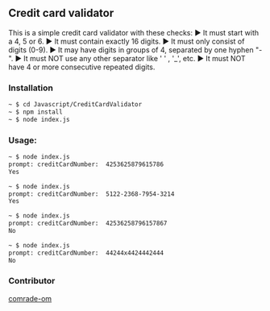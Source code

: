 ## Credit card validator

This is a simple credit card validator with these checks:
► It must start with a 4, 5 or 6.
► It must contain exactly 16 digits.
► It must only consist of digits (0-9).
► It may have digits in groups of 4, separated by one hyphen "-".
► It must NOT use any other separator like ' ' , '_', etc.
► It must NOT have 4 or more consecutive repeated digits.

### Installation
```sh
~ $ cd Javascript/CreditCardValidator
~ $ npm install
~ $ node index.js
```

### Usage:
```sh
~ $ node index.js
prompt: creditCardNumber:  4253625879615786
Yes
```

```sh
~ $ node index.js
prompt: creditCardNumber:  5122-2368-7954-3214
Yes
```

```sh
~ $ node index.js
prompt: creditCardNumber:  42536258796157867
No
```

```sh
~ $ node index.js
prompt: creditCardNumber:  44244x4424442444
No
```

### Contributor
[comrade-om](https://github.com/comrade-om)